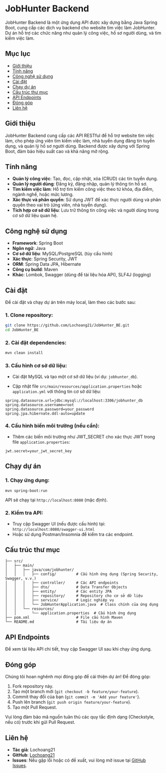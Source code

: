 # JobHunter Backend

JobHunter Backend là một ứng dụng API được xây dựng bằng Java Spring Boot, cung cấp các dịch vụ backend cho website tìm việc làm JobHunter. Dự án hỗ trợ các chức năng như quản lý công việc, hồ sơ người dùng, và tìm kiếm việc làm.

## Mục lục

- [Giới thiệu](#giới-thiệu)
- [Tính năng](#tính-năng)
- [Công nghệ sử dụng](#công-nghệ-sử-dụng)
- [Cài đặt](#cài-đặt)
- [Chạy dự án](#chạy-dự-án)
- [Cấu trúc thư mục](#cấu-trúc-thư-mục)
- [API Endpoints](#api-endpoints)
- [Đóng góp](#đóng-góp)
- [Liên hệ](#liên-hệ)

## Giới thiệu

JobHunter Backend cung cấp các API RESTful để hỗ trợ website tìm việc làm, cho phép ứng viên tìm kiếm việc làm, nhà tuyển dụng đăng tin tuyển dụng, và quản lý hồ sơ người dùng. Backend được xây dựng với Spring Boot, đảm bảo hiệu suất cao và khả năng mở rộng.

## Tính năng

- **Quản lý công việc**: Tạo, đọc, cập nhật, xóa (CRUD) các tin tuyển dụng.
- **Quản lý người dùng**: Đăng ký, đăng nhập, quản lý thông tin hồ sơ.
- **Tìm kiếm việc làm**: Hỗ trợ tìm kiếm công việc theo từ khóa, địa điểm, ngành nghề, hoặc mức lương.
- **Xác thực và phân quyền**: Sử dụng JWT để xác thực người dùng và phân quyền theo vai trò (ứng viên, nhà tuyển dụng).
- **Tích hợp cơ sở dữ liệu**: Lưu trữ thông tin công việc và người dùng trong cơ sở dữ liệu quan hệ.

## Công nghệ sử dụng

- **Framework**: Spring Boot
- **Ngôn ngữ**: Java
- **Cơ sở dữ liệu**: MySQL/PostgreSQL (tùy cấu hình)
- **Xác thực**: Spring Security, JWT
- **ORM**: Spring Data JPA, Hibernate
- **Công cụ build**: Maven
- **Khác**: Lombok, Swagger (dùng để tài liệu hóa API), SLF4J (logging)

## Cài đặt

Để cài đặt và chạy dự án trên máy local, làm theo các bước sau:

### 1. Clone repository:
```bash
git clone https://github.com/Lochoang21/JobHunter_BE.git
cd JobHunter_BE
```

### 2. Cài đặt dependencies:
```bash
mvn clean install
```

### 3. Cấu hình cơ sở dữ liệu:

- Cài đặt MySQL và tạo một cơ sở dữ liệu (ví dụ: `jobhunter_db`).

- Cập nhật file `src/main/resources/application.properties` hoặc `application.yml` với thông tin cơ sở dữ liệu:
```properties
spring.datasource.url=jdbc:mysql://localhost:3306/jobhunter_db
spring.datasource.username=root
spring.datasource.password=your_password
spring.jpa.hibernate.ddl-auto=update
```

### 4. Cấu hình biến môi trường (nếu cần):

- Thêm các biến môi trường như JWT_SECRET cho xác thực JWT trong file `application.properties`:
```properties
jwt.secret=your_jwt_secret_key
```

## Chạy dự án

### 1. Chạy ứng dụng:
```bash
mvn spring-boot:run
```

API sẽ chạy tại `http://localhost:8080` (mặc định).

### 2. Kiểm tra API:

- Truy cập Swagger UI (nếu được cấu hình) tại: `http://localhost:8080/swagger-ui.html`
- Hoặc sử dụng Postman/Insomnia để kiểm tra các endpoint.

## Cấu trúc thư mục

```
├── src/
│   ├── main/
│   │   ├── java/com/jobhunter/
│   │   │   ├── config/         # Cấu hình ứng dụng (Spring Security, Swagger, v.v.)
│   │   │   ├── controller/     # Các API endpoints
│   │   │   ├── dto/            # Data Transfer Objects
│   │   │   ├── entity/         # Các entity JPA
│   │   │   ├── repository/     # Repository cho cơ sở dữ liệu
│   │   │   ├── service/        # Logic nghiệp vụ
│   │   │   └── JobHunterApplication.java  # Class chính của ứng dụng
│   │   └── resources/
│   │       └── application.properties  # Cấu hình ứng dụng
├── pom.xml                     # File cấu hình Maven
└── README.md                   # Tài liệu dự án
```

## API Endpoints

Để xem tài liệu API chi tiết, truy cập Swagger UI sau khi chạy ứng dụng.

## Đóng góp

Chúng tôi hoan nghênh mọi đóng góp để cải thiện dự án! Để đóng góp:

1. Fork repository này.
2. Tạo một branch mới (`git checkout -b feature/your-feature`).
3. Commit thay đổi của bạn (`git commit -m 'Add your feature'`).
4. Push lên branch (`git push origin feature/your-feature`).
5. Tạo một Pull Request.

Vui lòng đảm bảo mã nguồn tuân thủ các quy tắc định dạng (Checkstyle, nếu có) trước khi gửi Pull Request.

## Liên hệ

- **Tác giả**: Lochoang21
- **GitHub**: [Lochoang21](https://github.com/Lochoang21)
- **Issues**: Nếu gặp lỗi hoặc có đề xuất, vui lòng mở issue tại [GitHub Issues](https://github.com/Lochoang21/JobHunter_BE/issues).

